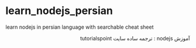 # learn_nodejs_persian
learn nodejs in persian language with searchable cheat sheet
<div dir="rtl">
  <p  dir="rtl">
    آموزش nodejs : ترجمه ساده سایت tutorialspoint
  </p>  
</div>
